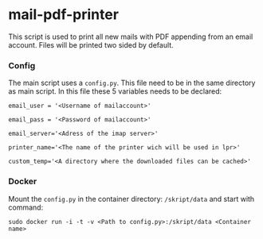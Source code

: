 # mail-pdf-printer
This script is used to print all new mails with PDF appending from an email account. Files will be printed two sided by default.

### Config
The main script uses a `config.py`. This file need to be in the same directory as main script. In this file these 5 variables needs to be declared:

`email_user = '<Username of mailaccount>'`

`email_pass = '<Password of mailaccount>'`

`email_server='<Adress of the imap server>'`

`printer_name='<The name of the printer wich will be used in lpr>'`

`custom_temp='<A directory where the downloaded files can be cached>'`

### Docker
Mount the `config.py` in the container directory: `/skript/data` and start with command:

`sudo docker run -i -t -v <Path to config.py>:/skript/data <Container name>`
